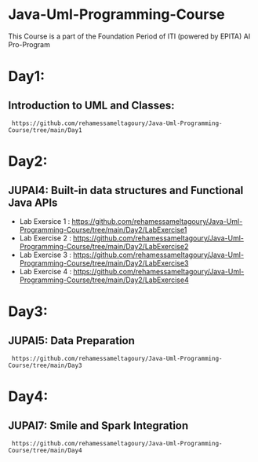 # Java-Uml-Programming-Course
This Course is a part of the Foundation Period of ITI (powered by EPITA) AI Pro-Program

# Day1:
  ## Introduction to UML and Classes:
     https://github.com/rehamessameltagoury/Java-Uml-Programming-Course/tree/main/Day1
# Day2:
  ## JUPAI4: Built-in data structures and Functional Java APIs
   * Lab Exersice 1 :
       https://github.com/rehamessameltagoury/Java-Uml-Programming-Course/tree/main/Day2/LabExercise1
   * Lab Exercise 2 :
       https://github.com/rehamessameltagoury/Java-Uml-Programming-Course/tree/main/Day2/LabExercise2
   * Lab Exercise 3 :
       https://github.com/rehamessameltagoury/Java-Uml-Programming-Course/tree/main/Day2/LabExercise3
   * Lab Exercise 4 :
       https://github.com/rehamessameltagoury/Java-Uml-Programming-Course/tree/main/Day2/LabExercise4

# Day3:
 ## JUPAI5: Data Preparation 
 
     https://github.com/rehamessameltagoury/Java-Uml-Programming-Course/tree/main/Day3
 
# Day4:
  ## JUPAI7: Smile and Spark Integration
  
     https://github.com/rehamessameltagoury/Java-Uml-Programming-Course/tree/main/Day4
